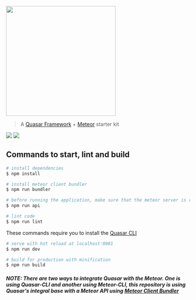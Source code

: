 <img src="https://cdn.rawgit.com/alexandesigner/quasar-meteor/3edd3fb5/src/assets/quasar-meteor-logo-full.svg" width="300" />

> A [Quasar Framework](https://github.com/quasarframework/quasar) + [Meteor](https://github.com/meteor/meteor) starter kit

<a href="https://meteor.com/"><img src="https://img.shields.io/badge/meteor-1.8.0.1-green.svg"/></a>
<a href="https://quasar-framework.org"><img src="https://img.shields.io/badge/quasar-1.0-beta.9-blue.svg"/></a>

## Commands to start, lint and build

``` bash
# install dependencies
$ npm install

# install meteor client bundler
$ npm run bundler

# before running the application, make sure that the meteor server is running for this
$ npm run api

# lint code
$ npm run lint
```

These commands require you to install the [Quasar CLI](https://github.com/quasarframework/quasar-cli)

```bash
# serve with hot reload at localhost:8081
$ npm run dev

# build for production with minification
$ npm run build
```

##### NOTE: There are two ways to integrate Quasar with the Meteor. One is using Quasar-CLI and another using Meteor-CLI, this repository is using Quasar's integral base with a Meteor API using [Meteor Client Bundler](https://github.com/Urigo/meteor-client-bundler)
